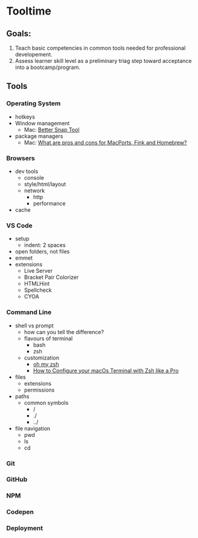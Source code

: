 # Tooltime
## Goals: 
1. Teach basic competencies in common tools needed for professional developement.
2. Assess learner skill level as a preliminary triag step toward acceptance into a bootcamp/program.

## Tools
### Operating System
- hotkeys
- Window management
  - Mac: [Better Snap Tool](https://folivora.ai/bettersnaptool)
- package managers
    - Mac: [What are pros and cons for MacPorts, Fink and Homebrew?](https://apple.stackexchange.com/questions/32724/what-are-pros-and-cons-for-macports-fink-and-homebrew)

### Browsers
- dev tools
  - console
  - style/html/layout
  - network
    - http
    - performance
- cache

### VS Code
- setup
  - indent: 2 spaces
- open folders, not files
- emmet
- extensions
  - Live Server
  - Bracket Pair Colorizer
  - HTMLHint
  - Spellcheck
  - CYOA

### Command Line
- shell vs prompt
  - how can you tell the difference?
  - flavours of terminal
    - bash
    - zsh
  - customization
    - [oh my zsh](https://ohmyz.sh/)
    - [How to Configure your macOs Terminal with Zsh like a Pro](https://www.freecodecamp.org/news/how-to-configure-your-macos-terminal-with-zsh-like-a-pro-c0ab3f3c1156/)
- files
  - extensions
  - permissions
- paths
  - common symbols
    - /
    - ./
    - ../
- file navigation
  - pwd
  - ls
  - cd

### Git

### GitHub

### NPM

### Codepen

### Deployment